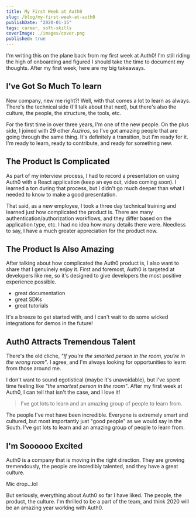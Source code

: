 ```yaml
---
title: My First Week at Auth0
slug: /blog/my-first-week-at-auth0
publishDate: "2020-01-15"
tags: career, soft-skills
coverImage: ./images/cover.png
published: true
---
```


I'm writing this on the plane back from my first week at Auth0! I'm still riding the high of onboarding and figured I should take the time to document my thoughts. After my first week, here are my big takeaways.

## I've Got So Much To learn

New company, new me right?! Well, with that comes a lot to learn as always. There's the technical side (I'll talk about that next), but there's also the culture, the people, the structure, the tools, etc.

For the first time in over three years, I'm one of the new people. On the plus side, I joined with 29 other _*Auziros*_, so I've got amazing people that are going through the same thing. It's definitely a transition, but I'm ready for it. I'm ready to learn, ready to contribute, and ready for something new.

## The Product Is Complicated

As part of my interview process, I had to record a presentation on using Auth0 with a React application (keep an eye out, video coming soon). I learned a ton during that process, but I didn't go much deeper than what I needed to know to make a good presentation.

That said, as a new employee, I took a three day technical training and learned just how complicated the product is. There are many authentication/authorization workflows, and they differ based on the application type, etc. I had no idea how many details there were. Needless to say, I have a much greater appreciation for the product now.

## The Product Is Also Amazing

After talking about how complicated the Auth0 product is, I also want to share that I genuinely enjoy it. First and foremost, Auth0 is targeted at developers like me, so it's designed to give developers the most positive experience possible.

- great documentation
- great SDKs
- great tutorials

It's a breeze to get started with, and I can't wait to do some wicked integrations for demos in the future!

## Auth0 Attracts Tremendous Talent

There's the old cliche, _*"If you're the smarted person in the room, you're in the wrong room"*_. I agree, and I'm always looking for opportunities to learn from those around me.

I don't want to sound egotistical (maybe it's unavoidable), but I've spent time feeling like _*"the smartest person in the room"*_. After my first week at Auth0, I can tell that isn't the case, and I love it!

> I've got lots to learn and an amazing group of people to learn from.

The people I've met have been incredible. Everyone is extremely smart and cultured, but most importantly just "good people" as we would say in the South. I've got lots to learn and an amazing group of people to learn from.

## I'm Soooooo Excited

Auth0 is a company that is moving in the right direction. They are growing tremendously, the people are incredibly talented, and they have a great culture.

Mic drop...lol

But seriously, everything about Auth0 so far I have liked. The people, the product, the culture. I'm thrilled to be a part of the team, and think 2020 will be an amazing year working with Auth0.

